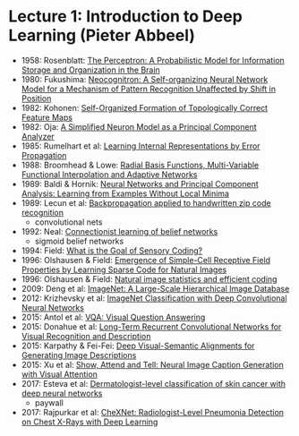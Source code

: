 

# Lecture 1: Introduction to Deep Learning (Pieter Abbeel)

* 1958:  Rosenblatt:  [The Perceptron: A Probabilistic Model for Information Storage and Organization in the Brain](https://www.ling.upenn.edu/courses/cogs501/Rosenblatt1958.pdf)
* 1980:  Fukushima:  [Neocognitron: A Self-organizing Neural Network Model for a Mechanism of Pattern Recognition Unaffected by Shift in Position](https://www.cs.princeton.edu/courses/archive/spr08/cos598B/Readings/Fukushima1980.pdf)
* 1982:  Kohonen:  [Self-Organized Formation of Topologically Correct Feature Maps](http://www.cnbc.cmu.edu/~tai/nc19journalclubs/Kohonen1982_Article_Self-organizedFormationOfTopol.pdf)
* 1982:  Oja:  [A Simplified Neuron Model as a Principal Component Analyzer](http://www.cnbc.cmu.edu/~tai/nc19journalclubs/oja_pca_1982.pdf)
* 1985:  Rumelhart et al:  [Learning Internal Representations by Error Propagation](https://web.stanford.edu/~jlmcc/papers/PDP/Volume%201/Chap8_PDP86.pdf)
* 1988:  Broomhead & Lowe:  [Radial Basis Functions, Multi-Variable Functional Interpolation and Adaptive Networks](https://apps.dtic.mil/dtic/tr/fulltext/u2/a196234.pdf)
* 1989:  Baldi & Hornik:  [Neural Networks and Principal Component Analysis: Learning from Examples Without Local Minima](http://www.vision.jhu.edu/teaching/learning/deeplearning18/assets/Baldi_Hornik-89.pdf)
* 1989:  Lecun et al:  [Backpropagation applied to handwritten zip code recognition](https://www.ics.uci.edu/~welling/teaching/273ASpring09/lecun-89e.pdf)
  - convolutional nets
* 1992:  Neal:  [Connectionist learning of belief networks](http://www.cs.toronto.edu/~bonner/courses/2016s/csc321/readings/Connectionist%20learning%20of%20belief%20networks.pdf)
  - sigmoid belief networks
* 1994:  Field:  [What is the Goal of Sensory Coding?](https://www.researchgate.net/profile/David_Field8/publication/220500193_What_Is_the_Goal_of_Sensory_Coding/links/02e7e538699c231f1d000000.pdf)
* 1996:  Olshausen & Field:  [Emergence of Simple-Cell Receptive Field Properties by Learning Sparse Code for Natural Images](https://www.cns.nyu.edu/~tony/vns/readings/olshausen-field-1996.pdf)
* 1996:  Olshausen & Field:  [Natural image statistics and efficient coding](https://www.cs.unm.edu/~williams/cs591/olshausen96.pdf)
* 2009:  Deng et al:  [ImageNet: A Large-Scale Hierarchical Image Database](https://www.researchgate.net/profile/Li_Jia_Li/publication/221361415_ImageNet_a_Large-Scale_Hierarchical_Image_Database/links/00b495388120dbc339000000/ImageNet-a-Large-Scale-Hierarchical-Image-Database.pdf)
* 2012:  Krizhevsky et al:  [ImageNet Classification with Deep Convolutional Neural Networks](http://papers.nips.cc/paper/4824-imagenet-classification-with-deep-convolutional-neural-networ)
* 2015:  Antol et al:  [VQA: Visual Question Answering](http://openaccess.thecvf.com/content_iccv_2015/html/Antol_VQA_Visual_Question_ICCV_2015_paper.html)
* 2015:  Donahue et al:  [Long-Term Recurrent Convolutional Networks for Visual Recognition and Description](http://openaccess.thecvf.com/content_cvpr_2015/html/Donahue_Long-Term_Recurrent_Convolutional_2015_CVPR_paper.html)
* 2015:  Karpathy & Fei-Fei:  [Deep Visual-Semantic Alignments for Generating Image Descriptions](https://www.cv-foundation.org/openaccess/content_cvpr_2015/html/Karpathy_Deep_Visual-Semantic_Alignments_2015_CVPR_paper.html)
* 2015:  Xu et al:  [Show, Attend and Tell: Neural Image Caption Generation with Visual Attention](http://proceedings.mlr.press/v37/xuc15.pdf)
* 2017:  Esteva et al: [Dermatologist-level classification of skin cancer with deep neural networks](https://www.nature.com/articles/nature21056?TB_iframe=true&width=914.4&height=921.6)
  - paywall
* 2017:  Rajpurkar et al:  [CheXNet: Radiologist-Level Pneumonia Detection on Chest X-Rays with Deep Learning](https://arxiv.org/abs/1711.05225)



